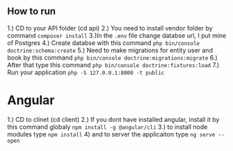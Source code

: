 ## How to run

1.) CD to your API folder (cd api)
2.) You need to install vendor folder by command `composer install`
3.)In the `.env` file change databse url, I put mine of Postgres
4.) Create databse with this command `php bin/console doctrine:schema:create`
5.) Need to make migrations for entity user and book by this command `php bin/console doctrine:migrations:migrate`
6.) After that type this command `php bin/console doctrine:fixtures:load`
7.) Run your application `php -S 127.0.0.1:8000 -t public`

# Angular

1.) CD to clinet (cd client)
2.) If you dont have installed angular, install it by this command globaly `npm install -g @angular/cli`
3.) to install node modules type `npm install`
4) and to server the applicaiton type `ng serve --open`
